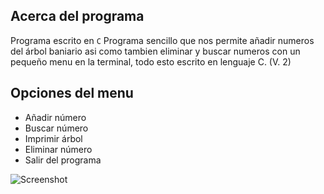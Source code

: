 ## Acerca del programa
Programa escrito en `C`
Programa sencillo que nos permite añadir numeros del árbol baniario asi como tambien eliminar y buscar numeros con un pequeño menu en la terminal, todo esto escrito en lenguaje C. (V. 2)
## Opciones del menu
- Añadir número
- Buscar número
- Imprimir árbol
- Eliminar número
- Salir del programa

![Screenshot](https://i.ibb.co/B25D6yw/image.png)